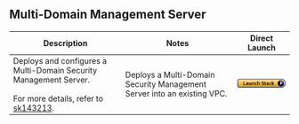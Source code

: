 

## Multi-Domain Management Server
<table>
    <thead>
        <tr>
            <th>Description</th>
            <th>Notes</th>
            <th>Direct Launch</th>
        </tr>
    </thead>
    <tbody>
        <tr>
            <td width="40%">
           Deploys and configures a Multi-Domain Security Management Server. <br/><br/> For more details, refer to <a href="https://supportcenter.us.checkpoint.com/supportcenter/portal?eventSubmit_doGoviewsolutiondetails=&solutionid=sk143213">sk143213</a>.
            </td>
            <td width="40%">Deploys a Multi-Domain Security Management Server into an existing VPC.</td>
            <td><a href="https://console.aws.amazon.com/cloudformation/home#/stacks/create/review?templateURL=https://cgi-cfts.s3.amazonaws.com/deprecated/management/mds.json&stackName=Check-Point-MDS"><img src="../../../images/launch.png"/></a></td>
        </tr>
    </tbody>
</table>
<br/>
<br/>